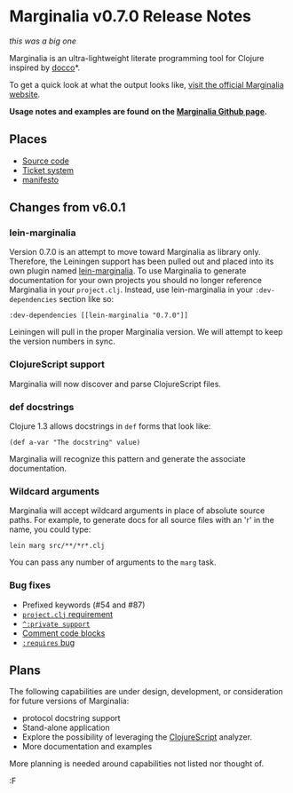 Marginalia v0.7.0 Release Notes
===============================

*this was a big one*

Marginalia is an ultra-lightweight literate programming tool for Clojure inspired by [docco](http://jashkenas.github.com/docco/)*.

To get a quick look at what the output looks like, [visit the official Marginalia website](http://fogus.me/fun/marginalia/).

**Usage notes and examples are found on the [Marginalia Github page](http://github.com/fogus/marginalia).**

Places
------

* [Source code](https://github.com/fogus/marginalia)
* [Ticket system](https://github.com/fogus/marginalia/issues)
* [manifesto](http://blog.fogus.me/2011/01/05/the-marginalia-manifesto/)

Changes from v6.0.1
-------------------

### lein-marginalia

Version 0.7.0 is an attempt to move toward Marginalia as library only.  Therefore, the Leiningen support has been pulled out and placed into its own plugin named [lein-marginalia](http://github.com/fogus/lein-marginalia).  To use Marginalia to generate documentation for your own projects you should no longer reference Marginalia in your `project.clj`.  Instead, use lein-marginalia in your `:dev-dependencies` section like so:

    :dev-dependencies [[lein-marginalia "0.7.0"]]

Leiningen will pull in the proper Marginalia version.  We will attempt to keep the version numbers in sync.

### ClojureScript support

Marginalia will now discover and parse ClojureScript files.

### def docstrings

Clojure 1.3 allows docstrings in `def` forms that look like:

    (def a-var "The docstring" value)

Marginalia will recognize this pattern and generate the associate documentation.

### Wildcard arguments

Marginalia will accept wildcard arguments in place of absolute source paths.  For example, to generate docs for all source files with an 'r' in the name, you could type:

    lein marg src/**/*r*.clj

You can pass any number of arguments to the `marg` task.

### Bug fixes

* Prefixed keywords (#54 and #87)
* [`project.clj` requirement](https://github.com/fogus/marginalia/issues/20)
* [`^:private support`](https://github.com/fogus/marginalia/issues/49)
* [Comment code blocks](https://github.com/fogus/marginalia/issues/50)
* [`:requires` bug](https://github.com/fogus/marginalia/issues/55)


Plans
-----

The following capabilities are under design, development, or consideration for future versions of Marginalia:

* protocol docstring support
* Stand-alone application
* Explore the possibility of leveraging the [ClojureScript](http://github.com/clojure/clojurescript) analyzer.
* More documentation and examples

More planning is needed around capabilities not listed nor thought of.

:F
